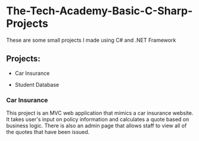 # The-Tech-Academy-Basic-C-Sharp-Projects

These are some small projects I made using C# and .NET Framework

## Projects:

* Car Insurance

* Student Database

### **Car Insurance**
This project is an MVC web application that mimics a car insurance website.  It takes user's input
on policy information and calculates a quote based on business logic.  There is also an admin
page that allows staff to view all of the quotes that have been issued.

